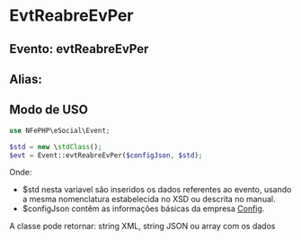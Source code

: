 # EvtReabreEvPer

## Evento: evtReabreEvPer

## Alias: 


## Modo de USO

```php
use NFePHP\eSocial\Event;

$std = new \stdClass();
$evt = Event::evtReabreEvPer($configJson, $std);
```

Onde:
- $std nesta variavel são inseridos os dados referentes ao evento, usando a mesma nomenclatura estabelecida no XSD ou descrita no manual.
- $configJson contêm as informações básicas da empresa [Config](Config.md).

A classe pode retornar: string XML, string JSON ou array com os dados
